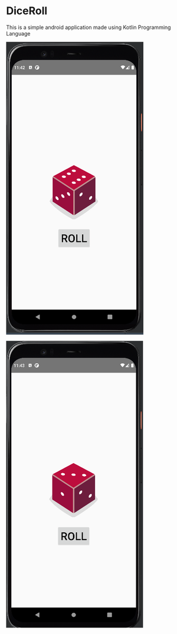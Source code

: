 # DiceRoll
This is a simple android application made using Kotlin Programming Language

![alt text](https://github.com/Ibrahim99575/DiceRoll/blob/a1a0ca7aac869c5970df38b3b66a1fee4c455c3a/home.png)

![alt text](https://github.com/Ibrahim99575/DiceRoll/blob/a1a0ca7aac869c5970df38b3b66a1fee4c455c3a/after_roll.png)
